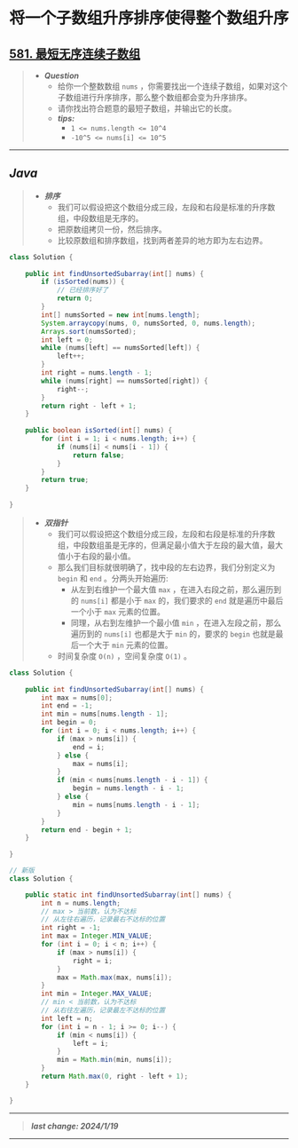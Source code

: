 # 将一个子数组升序排序使得整个数组升序

## [581. 最短无序连续子数组](https://leetcode.cn/problems/shortest-unsorted-continuous-subarray/)

> - ***Question***
>   - 给你一个整数数组 `nums` ，你需要找出一个连续子数组，如果对这个子数组进行升序排序，那么整个数组都会变为升序排序。
>   - 请你找出符合题意的最短子数组，并输出它的长度。
>   - ***tips:***
>     - `1 <= nums.length <= 10^4`
>     - `-10^5 <= nums[i] <= 10^5`

---

## *Java*

> - ***排序***
>   - 我们可以假设把这个数组分成三段，左段和右段是标准的升序数组，中段数组是无序的。
>   - 把原数组拷贝一份，然后排序。
>   - 比较原数组和排序数组，找到两者差异的地方即为左右边界。

```java
class Solution {
    
    public int findUnsortedSubarray(int[] nums) {
        if (isSorted(nums)) {
            // 已经排序好了
            return 0;
        }
        int[] numsSorted = new int[nums.length];
        System.arraycopy(nums, 0, numsSorted, 0, nums.length);
        Arrays.sort(numsSorted);
        int left = 0;
        while (nums[left] == numsSorted[left]) {
            left++;
        }
        int right = nums.length - 1;
        while (nums[right] == numsSorted[right]) {
            right--;
        }
        return right - left + 1;
    }
    
    public boolean isSorted(int[] nums) {
        for (int i = 1; i < nums.length; i++) {
            if (nums[i] < nums[i - 1]) {
                return false;
            }
        }
        return true;
    }
    
}
```

> - ***双指针***
>   - 我们可以假设把这个数组分成三段，左段和右段是标准的升序数组，中段数组虽是无序的，但满足最小值大于左段的最大值，最大值小于右段的最小值。
>   - 那么我们目标就很明确了，找中段的左右边界，我们分别定义为 `begin` 和 `end` 。分两头开始遍历:
>     - 从左到右维护一个最大值 `max` ，在进入右段之前，那么遍历到的 `nums[i]` 都是小于 `max` 的，我们要求的 `end` 就是遍历中最后一个小于 `max` 元素的位置。
>     - 同理，从右到左维护一个最小值 `min` ，在进入左段之前，那么遍历到的 `nums[i]` 也都是大于 `min` 的，要求的 `begin` 也就是最后一个大于 `min` 元素的位置。
>   - 时间复杂度 `O(n)` ，空间复杂度 `O(1)` 。

```java
class Solution {
    
    public int findUnsortedSubarray(int[] nums) {
        int max = nums[0];
        int end = -1;
        int min = nums[nums.length - 1];
        int begin = 0;
        for (int i = 0; i < nums.length; i++) {
            if (max > nums[i]) {
                end = i;
            } else {
                max = nums[i];
            }
            if (min < nums[nums.length - i - 1]) {
                begin = nums.length - i - 1;
            } else {
                min = nums[nums.length - i - 1];
            }
        }
        return end - begin + 1;
    }
    
}

// 新版
class Solution {

    public static int findUnsortedSubarray(int[] nums) {
        int n = nums.length;
        // max > 当前数，认为不达标
        // 从左往右遍历，记录最右不达标的位置
        int right = -1;
        int max = Integer.MIN_VALUE;
        for (int i = 0; i < n; i++) {
            if (max > nums[i]) {
                right = i;
            }
            max = Math.max(max, nums[i]);
        }
        int min = Integer.MAX_VALUE;
        // min < 当前数，认为不达标
        // 从右往左遍历，记录最左不达标的位置
        int left = n;
        for (int i = n - 1; i >= 0; i--) {
            if (min < nums[i]) {
                left = i;
            }
            min = Math.min(min, nums[i]);
        }
        return Math.max(0, right - left + 1);
    }

}
```

---

> ***last change: 2024/1/19***

---
